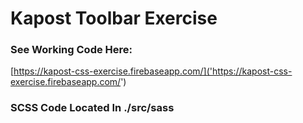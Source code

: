 # Kapost Toolbar Exercise

### See Working Code Here:
[https://kapost-css-exercise.firebaseapp.com/]('https://kapost-css-exercise.firebaseapp.com/')

### SCSS Code Located In ./src/sass
